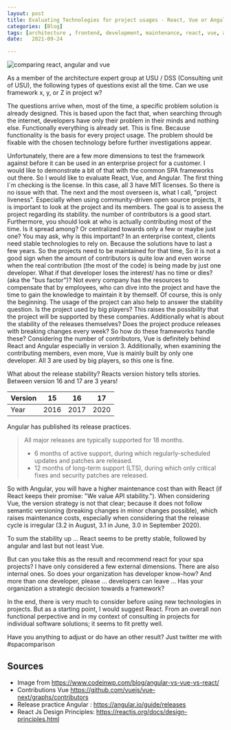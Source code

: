 ```yaml
---
layout: post
title: Evaluating Technologies for project usages - React, Vue or Angular ? 
categories: [Blog]
tags: [architecture , frontend, development, maintenance, react, vue, angular, architecture , evaluation]
date:   2021-09-24

---
```

![comparing react, angular and vue](https://iotvnaw69daj.i.optimole.com/AXVzL2w.n2y9~6666f/w:509/h:259/q:90/dpr:2.0/https://www.codeinwp.com/wp-content/uploads/2019/01/angular-vs-vue-vs-react.jpg "comparing react, angular and vue")

As a member of the architecture expert group at USU / DSS (Consulting unit of USU), the following types of questions exist all the time. Can we use framework x, y, or Z in project w?

The questions arrive when, most of the time, a specific problem solution is already designed. This is based upon the fact that, when searching through the internet, developers have only their problem in their minds and nothing else. Functionally everything is already set. This is fine. Because functionality is the basis for every project usage. The problem should be fixable with the chosen technology before further investigations appear. 

Unfortunately, there are a few more dimensions to test the framework against before it can be used in an enterprise project for a customer. I would like to demonstrate a bit of that with the common SPA frameworks out there. So I would like to evaluate React, Vue, and Angular. The first thing I´m checking is the license. In this case, all 3 have MIT licenses. So there is no issue with that. The next and the most overseen is, what I call, "project liveness". Especially when using community-driven open source projects, it is important to look at the project and its members. The goal is to assess the project regarding its stability. the number of contributors is a good start. Furthermore, you should look at who is actually contributing most of the time. Is it spread among? Or centralized towards only a few or maybe just one? You may ask, why is this important? In an enterprise context, clients need stable technologies to rely on. Because the solutions have to last a few years. So the projects need to be maintained for that time, So it is not a good sign when the amount of contributors is quite low and even worse when the real contribution (the most of the code) is being made by just one developer. What if that developer loses the interest/ has no time or dies? (aka the "bus factor")? Not every company has the resources to compensate that by employees, who can dive into the project and have the time to gain the knowledge to maintain it by themself. Of course, this is only the beginning. The usage of the project can also help to answer the stability question. Is the project used by big players? This raises the possibility that the project will be supported by these companies. Additionally what is about the stability of the releases themselves? Does the project produce releases with breaking changes every week? So how do these frameworks handle these? Considering the number of contributors, Vue is definitely behind React and Angular especially in version 3. Additionally, when examining the contributing members, even more, Vue is mainly built by only one developer. All 3 are used by big players, so this one is fine.

What about the release stability? Reacts version history tells stories. Between version 16 and 17 are 3 years!

| Version | 15 | 16 | 17 |
|---|---|---|---|
| Year | 2016 | 2017 | 2020 |

Angular has published its release practices. 

> All major releases are typically supported for 18 months.
> * 6 months of active support, during which regularly-scheduled updates and patches are released.
> * 12 months of long-term support (LTS), during which only critical fixes and security patches are released.

So with Angular, you will have a higher maintenance cost than with React (if React keeps their promise: "We value API stability."). When considering Vue, the version strategy is not that clear; because it does not follow semantic versioning (breaking changes in minor changes possible), which raises maintenance costs, especially when considering that the release cycle is irregular (3.2 in August, 3.1 in June, 3.0 in September 2020). 

To sum the stability up ... React seems to be pretty stable, followed by angular and last but not least Vue.

But can you take this as the result and recommend react for your spa projects? I have only considered a few external dimensions. There are also internal ones. So does your organization has developer know-how? And more than one developer, please ... developers can leave ... Has your organization a strategic decision towards a framework?

In the end, there is very much to consider before using new technologies in projects. But as a starting point, I would suggest React. From an overall non functional perpective and in my context of consulting in projects for individual software solutions; it seems to fit pretty well. 

Have you anything to adjust or do have an other result? Just twitter me with #spacomparison

## Sources

* Image from https://www.codeinwp.com/blog/angular-vs-vue-vs-react/
* Contributions Vue  https://github.com/vuejs/vue-next/graphs/contributors
* Release practice Angular : https://angular.io/guide/releases
* React Js Design Principles: https://reactjs.org/docs/design-principles.html
